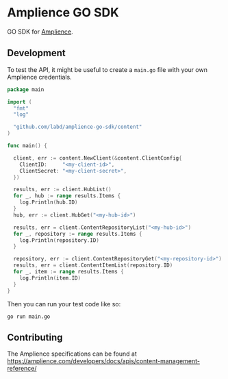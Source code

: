 # Amplience GO SDK

GO SDK for [Amplience](https://amplience.com/).

## Development

To test the API, it might be useful to create a `main.go` file with your own Amplience credentials.

```go
package main

import (
  "fmt"
  "log"

  "github.com/labd/amplience-go-sdk/content"
)

func main() {

  client, err := content.NewClient(&content.ClientConfig{
    ClientID:     "<my-client-id>",
    ClientSecret: "<my-client-secret>",
  })

  results, err := client.HubList()
  for _, hub := range results.Items {
    log.Println(hub.ID)
  }
  hub, err := client.HubGet("<my-hub-id>")

  results, err = client.ContentRepositoryList("<my-hub-id>")
  for _, repository := range results.Items {
    log.Println(repository.ID)
  }

  repository, err := client.ContentRepositoryGet("<my-repository-id>")
  results, err = client.ContentItemList(repository.ID)
  for _, item := range results.Items {
    log.Println(item.ID)
  }
}
```

Then you can run your test code like so:

```
go run main.go
```

## Contributing

The Amplience specifications can be found at https://amplience.com/developers/docs/apis/content-management-reference/
